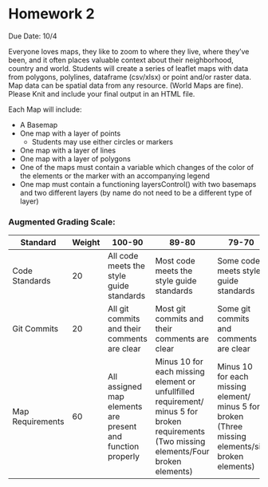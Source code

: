 # Homework 2

Due Date: 10/4

Everyone loves maps, they like to zoom to where they live, where they’ve been, and it often places valuable context about their neighborhood, country and world. Students will create a series of leaflet maps with data from polygons, polylines, dataframe (csv/xlsx) or point and/or raster data. Map data can be spatial data from any resource. (World Maps are fine). Please Knit and include your final output in an HTML file.

Each Map will include: 
*	A Basemap
*	One map with a layer of points
    * Students may use either circles or markers
*	One map with a layer of lines
*	One map with a layer of polygons
*	One of the maps must contain a variable which changes of the color of the elements or the marker with an accompanying legend
*	One map must contain a functioning layersControl() with two basemaps and two different layers (by name do not need to be a different type of layer)

### Augmented Grading Scale:

| Standard          | Weight | 100-90                                                         | 89-80                                                              | 79-70                                                   | 69-60                                                  | 59-0                                                    |
|-------------------|--------|----------------------------------------------------------------|--------------------------------------------------------------------|---------------------------------------------------------|--------------------------------------------------------|---------------------------------------------------------|
| Code Standards    | 20     | All code meets the style guide standards                       | Most code meets the style guide standards                          | Some code meets style guide standards                   | Little code meets style guide standards                | No code meets style guide standards                     |
| Git Commits       | 20     | All git commits and their comments are clear                   | Most git commits and their comments are clear                      | Some git commits and comments are clear                 | Few git commits and comments are clear                 | No or unclear git commits and comments                  |
| Map Requirements | 60     | All assigned map elements are present and function properly | Minus 10 for each missing element or unfullfilled requirement/ minus 5 for broken requirements (Two missing elements/Four broken elements) |  Minus 10 for each missing element/ minus 5 for broken (Three missing elements/six broken elements) |  Minus 10 for each missing element / minus 5 for broken requirements (Four missing elements/eight broken elements) |  Minus 10 for each missing element/ minus 5 for broken requirements (Over Four or more missing elements/8 broken elements) 

